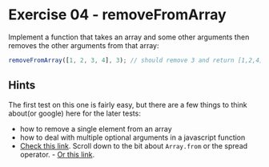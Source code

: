 # Exercise 04 - removeFromArray

Implement a function that takes an array and some other arguments then removes
the other arguments from that array:

```javascript
removeFromArray([1, 2, 3, 4], 3); // should remove 3 and return [1,2,4]
```

## Hints

The first test on this one is fairly easy, but there are a few things to think
about(or google) here for the later tests:

- how to remove a single element from an array
- how to deal with multiple optional arguments in a javascript function
- [Check this link](https://developer.mozilla.org/en-US/docs/Web/JavaScript/Reference/Functions/arguments).
  Scroll down to the bit about `Array.from` or the spread operator. -
  [Or this link](https://developer.mozilla.org/en-US/docs/Web/JavaScript/Reference/Functions/rest_parameters).

